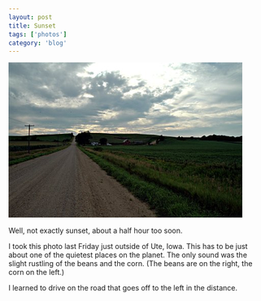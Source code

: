 ```yaml
---
layout: post
title: Sunset
tags: ['photos']
category: 'blog'
---
```


![Sunset :: Nikon D70 : 1/20s : f/22 : ISO 200](/media/2004/08/sunset.jpg)

Well, not exactly sunset, about a half hour too soon.

I took this photo last Friday just outside of Ute, Iowa. This has to be
just about one of the quietest places on the planet. The only sound was
the slight rustling of the beans and the corn. (The beans are on the
right, the corn on the left.)

I learned to drive on the road that goes off to the left in the distance.

